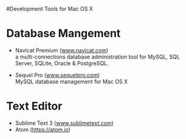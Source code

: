 #Development Tools for Mac OS X

Database Mangement
=================================
+ Navicat Premium (www.navicat.com)
<br>a multi-connections database administration tool for MySQL, SQL Server, SQLite, Oracle & PostgreSQL.

+ Sequel Pro (www.sequelpro.com)
<br>MySQL database management for Mac OS X


Text Editor
=================================
+ Sublime Text 3 (www.sublimetext.com)
+ Atom (https://atom.io)
